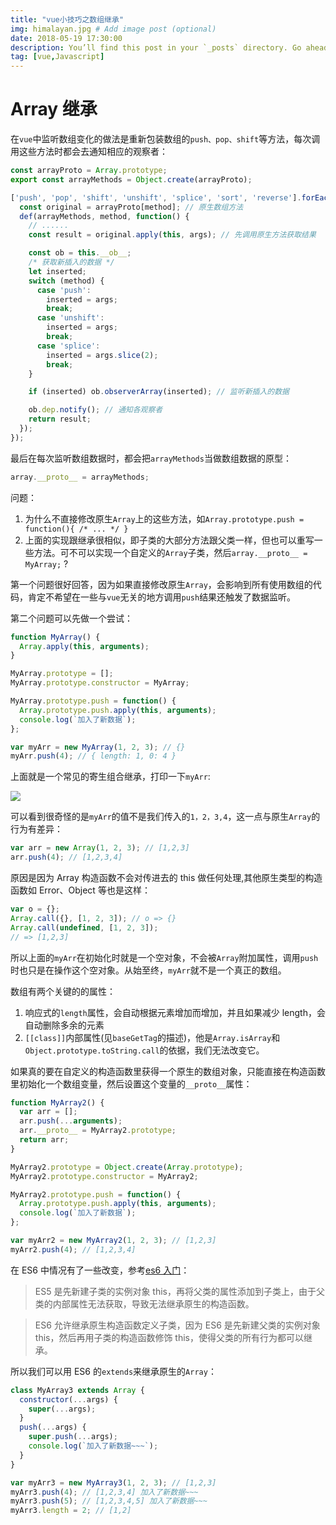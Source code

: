 ```yaml
---
title: "vue小技巧之数组继承"
img: himalayan.jpg # Add image post (optional)
date: 2018-05-19 17:30:00
description: You’ll find this post in your `_posts` directory. Go ahead and edit it and re-build the site to see your changes. # Add post description (optional)
tag: [vue,Javascript]
---
```


# Array 继承

在`vue`中监听数组变化的做法是重新包装数组的`push、pop、shift`等方法，每次调用这些方法时都会去通知相应的观察者：

```js
const arrayProto = Array.prototype;
export const arrayMethods = Object.create(arrayProto);

['push', 'pop', 'shift', 'unshift', 'splice', 'sort', 'reverse'].forEach(function(method) {
  const original = arrayProto[method]; // 原生数组方法
  def(arrayMethods, method, function() {
    // ......
    const result = original.apply(this, args); // 先调用原生方法获取结果

    const ob = this.__ob__;
    /* 获取新插入的数据 */
    let inserted;
    switch (method) {
      case 'push':
        inserted = args;
        break;
      case 'unshift':
        inserted = args;
        break;
      case 'splice':
        inserted = args.slice(2);
        break;
    }

    if (inserted) ob.observerArray(inserted); // 监听新插入的数据

    ob.dep.notify(); // 通知各观察者
    return result;
  });
});
```

最后在每次监听数组数据时，都会把`arrayMethods`当做数组数据的原型：

```js
array.__proto__ = arrayMethods;
```

问题：

1.  为什么不直接修改原生`Array`上的这些方法，如`Array.prototype.push = function(){ /* ... */ }`
2.  上面的实现跟继承很相似，即子类的大部分方法跟父类一样，但也可以重写一些方法。可不可以实现一个自定义的`Array`子类，然后`array.__proto__ = MyArray;` ?

第一个问题很好回答，因为如果直接修改原生`Array`，会影响到所有使用数组的代码，肯定不希望在一些与`vue`无关的地方调用`push`结果还触发了数据监听。

第二个问题可以先做一个尝试：

```js
function MyArray() {
  Array.apply(this, arguments);
}

MyArray.prototype = [];
MyArray.prototype.constructor = MyArray;

MyArray.prototype.push = function() {
  Array.prototype.push.apply(this, arguments);
  console.log(`加入了新数据`);
};

var myArr = new MyArray(1, 2, 3); // {}
myArr.push(4); // { length: 1, 0: 4 }
```

上面就是一个常见的寄生组合继承，打印一下`myArr`:

![]({{site.url}}/assets/img/vue-trick/寄生组合.png)

可以看到很奇怪的是`myArr`的值不是我们传入的`1，2，3,4`，这一点与原生`Array`的行为有差异：

```js
var arr = new Array(1, 2, 3); // [1,2,3]
arr.push(4); // [1,2,3,4]
```

原因是因为 Array 构造函数不会对传进去的 this 做任何处理,其他原生类型的构造函数如 Error、Object 等也是这样：

```js
var o = {};
Array.call({}, [1, 2, 3]); // o => {}
Array.call(undefined, [1, 2, 3]);
// => [1,2,3]
```

所以上面的`myArr`在初始化时就是一个空对象，不会被`Array`附加属性，调用`push`时也只是在操作这个空对象。从始至终，`myArr`就不是一个真正的数组。

数组有两个关键的的属性：

1.  响应式的`length`属性，会自动根据元素增加而增加，并且如果减少 length，会自动删除多余的元素
2.  `[[class]]`内部属性(见`baseGetTag`的描述)，他是`Array.isArray`和`Object.prototype.toString.call`的依据，我们无法改变它。

如果真的要在自定义的构造函数里获得一个原生的数组对象，只能直接在构造函数里初始化一个数组变量，然后设置这个变量的`__proto__`属性：

```js
function MyArray2() {
  var arr = [];
  arr.push(...arguments);
  arr.__proto__ = MyArray2.prototype;
  return arr;
}

MyArray2.prototype = Object.create(Array.prototype);
MyArray2.prototype.constructor = MyArray2;

MyArray2.prototype.push = function() {
  Array.prototype.push.apply(this, arguments);
  console.log(`加入了新数据`);
};

var myArr2 = new MyArray2(1, 2, 3); // [1,2,3]
myArr2.push(4); // [1,2,3,4]
```

在 ES6 中情况有了一些改变，参考[es6 入门](http://es6.ruanyifeng.com/#docs/class)：

> ES5 是先新建子类的实例对象 this，再将父类的属性添加到子类上，由于父类的内部属性无法获取，导致无法继承原生的构造函数。

> ES6 允许继承原生构造函数定义子类，因为 ES6 是先新建父类的实例对象 this，然后再用子类的构造函数修饰 this，使得父类的所有行为都可以继承。

所以我们可以用 ES6 的`extends`来继承原生的`Array`：

```js
class MyArray3 extends Array {
  constructor(...args) {
    super(...args);
  }
  push(...args) {
    super.push(...args);
    console.log(`加入了新数据~~~`);
  }
}

var myArr3 = new MyArray3(1, 2, 3); // [1,2,3]
myArr3.push(4); // [1,2,3,4] 加入了新数据~~~
myArr3.push(5); // [1,2,3,4,5] 加入了新数据~~~
myArr3.length = 2; // [1,2]
```
